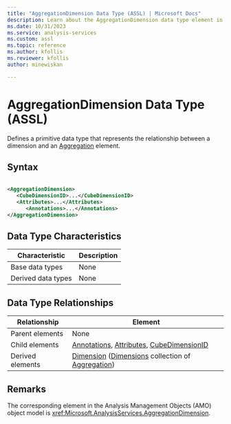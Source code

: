```yaml
---
title: "AggregationDimension Data Type (ASSL) | Microsoft Docs"
description: Learn about the AggregationDimension data type element in the Analysis Services Scripting Language (ASSL) schema.
ms.date: 10/31/2023
ms.service: analysis-services
ms.custom: assl
ms.topic: reference
ms.author: kfollis
ms.reviewer: kfollis
author: minewiskan

---
```

# AggregationDimension Data Type (ASSL)

  Defines a primitive data type that represents the relationship between a dimension and an [Aggregation](../objects/aggregation-element-assl.md) element.  
  
## Syntax  
  
```xml  
  
<AggregationDimension>  
   <CubeDimensionID>...</CubeDimensionID>  
   <Attributes>...</Attributes>  
      <Annotations>...</Annotations>  
</AggregationDimension>  
```  
  
## Data Type Characteristics  
  
|Characteristic|Description|  
|--------------------|-----------------|  
|Base data types|None|  
|Derived data types|None|  
  
## Data Type Relationships  
  
|Relationship|Element|  
|------------------|-------------|  
|Parent elements|None|  
|Child elements|[Annotations](../collections/annotations-element-assl.md), [Attributes](../collections/attributes-element-assl.md), [CubeDimensionID](../properties/cubedimensionid-element-assl.md)|  
|Derived elements|[Dimension](../objects/dimension-element-assl.md) ([Dimensions](../collections/dimensions-element-assl.md) collection of [Aggregation](../objects/aggregation-element-assl.md))|  
  
## Remarks  
 The corresponding element in the Analysis Management Objects (AMO) object model is <xref:Microsoft.AnalysisServices.AggregationDimension>.  
